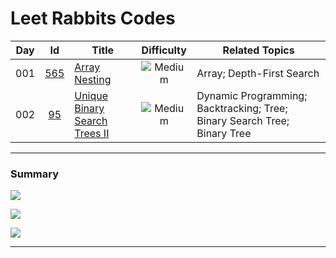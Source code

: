# Leet Rabbits Codes


|  Day | Id | Title | Difficulty | Related Topics |
| :--------: |  :--------: |  --------- |  :--------: |  --------- | 
| 001 | [565][0565] | [Array Nesting](<./2021-09/2021-09-01>) | ![Medium][Medium] | Array; Depth-First Search | 
| 002 | [95][0095] | [Unique Binary Search Trees II](<./2021-09/2021-09-02>) | ![Medium][Medium] | Dynamic Programming; Backtracking; Tree; Binary Search Tree; Binary Tree | 



---

### Summary

![](https://img.shields.io/badge/Easy-0-brightgreen)

![](https://img.shields.io/badge/Medium-2-orange)

![](https://img.shields.io/badge/Hard-0-red)

---

[0095]: https://leetcode.com/problems/unique-binary-search-trees-ii/
[0565]: https://leetcode.com/problems/array-nesting/

[Easy]: https://img.shields.io/badge/-Easy-brightgreen
[Medium]: https://img.shields.io/badge/-Medium-orange
[Hard]: https://img.shields.io/badge/-Hard-red